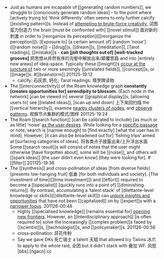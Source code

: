 - Just as humans are incapable of [[generating random numbers]], we struggle to [consciously generate random ideas] - to the point where [actively trying to] ‘think differently’ often seems to only further calcify [[existing pattern]]s. Instead of [attempting to brute-force creativity]([[creativity]]), 试图蛮力创造力 the brain [must be confronted with] [[novel stimuli]] 面对新的刺激 in order to [reorganize its perception]([[reorganize the perception]]). [Exposure to] [a certain amount of] [random ‘noise’]([[random noise]]) - [[drug]]s, [[dream]]s, [[meditation]], [Tarot readings], [[mistake]]s - **can [jolt thoughts out of] [well-tracked grooves]** 把思想从井然有序的沟壑中解放出来/颠覆思路 and into [entirely new areas] of idea-space. Typically these [[insight]]s [occur at the juncture of]([[juncture]]) two or more seemingly [[unrelated fields]], [[concept]]s, or [[image]]s. #[[brainstorm]]
201125-19:12
    - calcify: 石灰质, 钙化;
Tarot readings: 塔罗牌读物
- The [[interconnectivity]] of the Roam knowledge graph **constantly [creates opportunities for] serendipity to blossom.** [Each node in the network] [can be viewed in] several [[graphical display]]s, [allowing users to] see [[related ideas]], [scan up and down] 上下来回扫描 the [[vertical hierarchy]], examine [nearby clusters of nodes](((zukNbAkDh))), and [observe patterns]([[pattern]]). 观察节点集群的模式/图样 
201125-19:24
- The Roam [[search function]] [can be calibrated to include] [as much or as little] ‘noise’ [as the user desires](). While looking for a [specific passage]([[passage]]) or note, search is [narrow enough] to [find exactly] [what the user has in mind]. However, [it can also be broadened out for] ‘fishing trips’ aimed at [surfacing categories of ideas]. 将各类点子披露出来/上升浮出水面 Some [[search result]]s will consist of notes that the user might otherwise [have forgotten about], some will be [[noise]], and others will [[spark ideas]] [the user didn’t even know] [they were looking for]. #[[filter]] 
201125-19:36
- The [[synthesis]] and cross-pollination of ideas [from diverse fields] [presents low-hanging fruit] 低垂 [for both individuals and society]. [The investment of time]([[time investment]]) and [[effort]] required to become a [[specialist]] [quickly runs into a point of] [[diminishing returns]]. By contrast, accumulating a ‘talent stack’ of [dilettante-level knowledge or skills]([[dilettante-level skill]]) can [unlock insights and opportunities]([[unlock]]) that have not been [[capitalised]] on by [[expert]]s with a [narrower focus]([[focus]]). 
201126-00:48
    - Highly [[specialised knowledge]] [remains essential for] [opening new frontiers]([[frontier]]). However, an [[interdisciplinary approach]] [is often required to] solve the increasingly [[complex problem]]s faced by [[scientist]]s, [[technologist]]s, and [[policymaker]]s.
201126-00:56
    - cross-pollination: 异花传粉
    - Say we gave DKs 死亡骑士 a talent 天赋 that allowed Icy Talons 冰爪 to apply to the whole raid, 全团 but it didn't stack with 叠加 WF. 风怒 [bbs].[ngacn].cc
